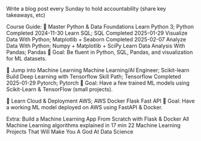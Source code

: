 Write a blog post every Sunday to hold accountability (share key takeaways, etc)

Course Guide: 
🚀 Master Python & Data Foundations
Learn Python 3; Python
Completed 2024-11-30
Learn SQL; SQL
Completed 2025-01-29
Visualize Data With Python; Matplotlib + Seaborn
Completed 2025-02-07
Analyze Data With Python; Numpy + Matplotlib + SciPy
Learn Data Analysis With Pandas; Pandas
🔹 Goal: Be fluent in Python, SQL, Pandas, and visualization for ML datasets.

🚀 Jump into Machine Learning
Machine Learning/AI Engineer; Scikit-learn
Build Deep Learning with Tensorflow Skill Path; Tensorflow
Completed 2025-01-29
Pytorch; Pytorch
🔹 Goal: Have a few trained ML models using Scikit-Learn & TensorFlow (small projects).

🚀 Learn Cloud & Deployment
AWS; AWS
Docker
Flask
Fast API
🔹 Goal: Have a working ML model deployed on AWS using FastAPI & Docker.

Extra:
Build a Machine Learning App From Scratch with Flask & Docker
All Machine Learning algorithms explained in 17 min
22 Machine Learning Projects That Will Make You A God At Data Science
